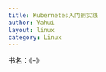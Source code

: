 ```yaml
---
title: Kubernetes入门到实践
author: Yahui
layout: linux
category: Linux
---
```


书名：《-》

<pre style="text-align: left;">
	<span class="image featured"><img src="{{ 'assets/images/other/ZookeeperZab.jpg' | relative_url }}" alt="" /></span>
</pre>